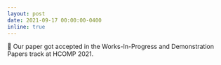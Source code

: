 ```yaml
---
layout: post
date: 2021-09-17 00:00:00-0400
inline: true
---
```


:dancers: Our paper got accepted in the Works-In-Progress and Demonstration Papers track at HCOMP 2021.
